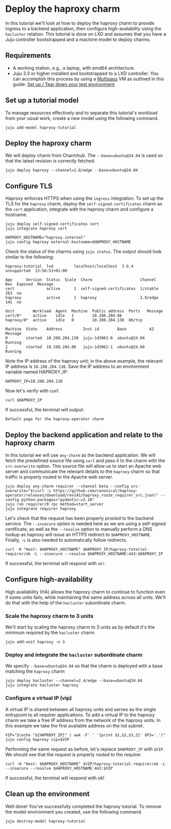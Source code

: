 # Deploy the haproxy charm

In this tutorial we'll look at how to deploy the haproxy charm to provide ingress to a backend application, then configure high-avalability using the `hacluster` relation. This tutorial is done on LXD and assumes that you have a Juju controller bootstrapped and a machine model to deploy charms.

## Requirements

* A working station, e.g., a laptop, with amd64 architecture.
* Juju 3.3 or higher installed and bootstrapped to a LXD controller. You can accomplish
this process by using a [Multipass](https://multipass.run/) VM as outlined in this guide: [Set up / Tear down your test environment](https://canonical-juju.readthedocs-hosted.com/en/3.6/user/howto/manage-your-deployment/manage-your-deployment-environment/#set-things-up)

## Set up a tutorial model

To manage resources effectively and to separate this tutorial's workload from your usual work, create a new model using the following command.
```
juju add-model haproxy-tutorial
```

## Deploy the haproxy charm
We will deploy charm from Charmhub. The `--base=ubuntu@24.04` is used so that the latest revision is correctly fetched. 
```
juju deploy haproxy --channel=2.8/edge --base=ubuntu@24.04
```

## Configure TLS
Haproxy enforces HTTPS when using the `ingress` integration. To set up the TLS for the `haproxy` charm, deploy the `self-signed-certificates` charm as the `cert` application, integrate with the haproxy charm and configure a hostname.
```
juju deploy self-signed-certificates cert
juju integrate haproxy cert

HAPROXY_HOSTNAME="haproxy.internal"
juju config haproxy external-hostname=$HAPROXY_HOSTNAME
```

Check the status of the charms using `juju status`. The output should look similar to the following:
```
haproxy-tutorial  lxd         localhost/localhost  3.6.4    unsupported  13:56:51+01:00

App      Version  Status  Scale  Charm                     Channel   Rev  Exposed  Message
cert              active      1  self-signed-certificates  1/stable  263  no       
haproxy           active      1  haproxy                   2.8/edge  141  no       

Unit        Workload  Agent  Machine  Public address  Ports   Message
cert/0*     active    idle   1        10.208.204.86           
haproxy/0*  active    idle   0        10.208.204.138  80/tcp  

Machine  State    Address         Inst id        Base          AZ  Message
0        started  10.208.204.138  juju-1d3062-0  ubuntu@24.04      Running
1        started  10.208.204.86   juju-1d3062-1  ubuntu@24.04      Running
```

Note the IP address of the haproxy unit; in the above example, the relevant IP address is `10.208.204.138`. Save the IP address to an environment variable named HAPROXY_IP:
```
HAPROXY_IP=10.208.204.138
```

Now let's verify with curl:
```
curl $HAPROXY_IP
```

If successful, the terminal will output:
```
Default page for the haproxy-operator charm
```

## Deploy the backend application and relate to the haproxy charm
In this tutorial we will use `any-charm` as the backend application. We will fetch the predefined source file using `curl` and pass it to the charm with the `src-overwrite` option. This source file will allow us to start an Apache web server and communicate the relevant details to the `haproxy` charm so that traffic is properly routed to the Apache web server.
```
juju deploy any-charm requirer --channel beta --config src-overwrite="$(curl -L https://github.com/canonical/haproxy-operator/releases/download/rev141/haproxy_route_requirer_src.json)" --config python-packages="pydantic~=2.10"
juju run requirer/0 rpc method=start_server
juju integrate requirer haproxy
```

Let's check that the request has been properly proxied to the backend service. The `--insecure` option is needed here as we are using a self-signed certificate, as well as the `--resolve` option to manually perform a DNS lookup as haproxy will issue an HTTPS redirect to `$HAPROXY_HOSTNAME`. Finally, `-L` is also needed to automatically follow redirects.
```
curl -H "Host: $HAPROXY_HOSTNAME" $HAPROXY_IP/haproxy-tutorial-requirer/ok -L --insecure --resolve $HAPROXY_HOSTNAME:443:$HAPROXY_IP
```

If successful, the terminal will respond with `ok!`.

## Configure high-availability
High availability (HA) allows the haproxy charm to continue to function even if some units fails, while maintaining the same address across all units. We'll do that with the help of the `hacluster` subordinate charm.

### Scale the haproxy charm to 3 units
We'll start by scaling the haproxy charm to 3 units as by default it's the minimum required by the `hacluster` charm.
```
juju add-unit haproxy -n 3
```

### Deploy and integrate the `hacluster` subordinate charm
We specify `--base=ubuntu@24.04` so that the charm is deployed with a base matching the `haproxy` charm
```
juju deploy hacluster --channel=2.4/edge --base=ubuntu@24.04
juju integrate hacluster haproxy
```

### Configure a virtual IP (vip)
A virtual IP is shared between all haproxy units and serves as the single entrypoint to all requirer applications. To add a virtual IP to the haproxy charm we take a free IP address from the network of the haproxy units. In this example we take the first available address on the lxd subnet.
```
VIP="$(echo "${HAPROXY_IP}" | awk -F'.' '{print $1,$2,$3,2}' OFS='.')"
juju config haproxy vip=$VIP
```

Performing the same request as before, let's replace `$HAPROXY_IP` with `$VIP`. We should see that the request is properly routed to the requirer.
```
curl -H "Host: $HAPROXY_HOSTNAME" $VIP/haproxy-tutorial-requirer/ok -L --insecure --resolve $HAPROXY_HOSTNAME:443:$VIP
```

If successful, the terminal will respond with ok!

## Clean up the environment
Well done! You've successfully completed the haproxy tutorial. To remove the model environment you created, use the following command.
```
juju destroy-model haproxy-tutorial
```